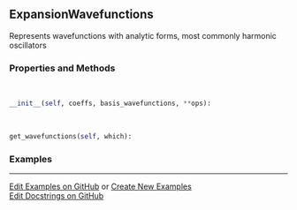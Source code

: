 ## <a id="Psience.BasisReps.Wavefunctions.ExpansionWavefunctions">ExpansionWavefunctions</a>
Represents wavefunctions with analytic forms, most commonly harmonic oscillators

### Properties and Methods
<a id="Psience.BasisReps.Wavefunctions.ExpansionWavefunctions.__init__" class="docs-object-method">&nbsp;</a>
```python
__init__(self, coeffs, basis_wavefunctions, **ops): 
```

<a id="Psience.BasisReps.Wavefunctions.ExpansionWavefunctions.get_wavefunctions" class="docs-object-method">&nbsp;</a>
```python
get_wavefunctions(self, which): 
```

### Examples


___

[Edit Examples on GitHub](https://github.com/McCoyGroup/References/edit/gh-pages/Documentation/examples/Psience/BasisReps/Wavefunctions/ExpansionWavefunctions.md) or 
[Create New Examples](https://github.com/McCoyGroup/References/new/gh-pages/?filename=Documentation/examples/Psience/BasisReps/Wavefunctions/ExpansionWavefunctions.md) <br/>
[Edit Docstrings on GitHub](https://github.com/McCoyGroup/Psience/edit/master/BasisReps/Wavefunctions.py?message=Update%20Docs)